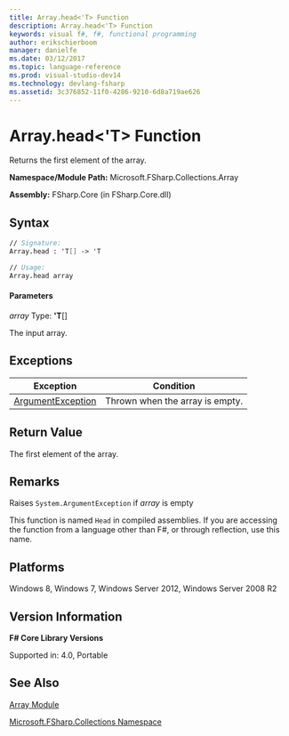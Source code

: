```yaml
---
title: Array.head<'T> Function
description: Array.head<'T> Function
keywords: visual f#, f#, functional programming
author: erikschierboom
manager: danielfe
ms.date: 03/12/2017
ms.topic: language-reference
ms.prod: visual-studio-dev14
ms.technology: devlang-fsharp
ms.assetid: 3c376852-11f0-4286-9210-6d8a719ae626
---
```


# Array.head<'T> Function

Returns the first element of the array.

**Namespace/Module Path:** Microsoft.FSharp.Collections.Array

**Assembly:** FSharp.Core (in FSharp.Core.dll)


## Syntax

```fsharp
// Signature:
Array.head : 'T[] -> 'T

// Usage:
Array.head array
```

#### Parameters
*array*
Type: **'T**[[]](https://msdn.microsoft.com/library/def20292-9aae-4596-9275-b94e594f8493)


The input array.

## Exceptions

|Exception|Condition|
|----|----|
|[ArgumentException](https://msdn.microsoft.com/library/system.argumentexception.aspx)|Thrown when the array is empty.|

## Return Value

The first element of the array.

## Remarks
Raises `System.ArgumentException` if *array* is empty

This function is named `Head` in compiled assemblies. If you are accessing the function from a language other than F#, or through reflection, use this name.

## Platforms
Windows 8, Windows 7, Windows Server 2012, Windows Server 2008 R2


## Version Information
**F# Core Library Versions**

Supported in: 4.0, Portable


## See Also
[Array Module](index.md)

[Microsoft.FSharp.Collections Namespace](../Microsoft.FSharp.Collections-Namespace.md)